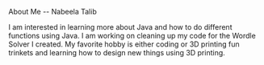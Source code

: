 About Me -- Nabeela Talib

I am interested in learning more about Java and how to do different functions using Java.
I am working on cleaning up my code for the Wordle Solver I created.
My favorite hobby is either coding or 3D printing fun trinkets and learning how to design new things using 3D printing.
